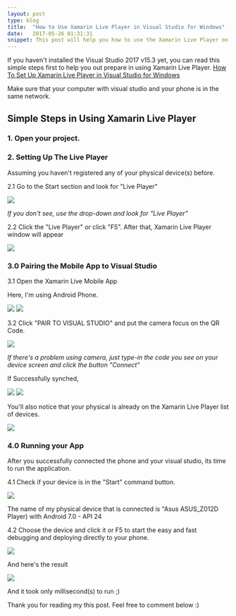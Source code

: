 ```yaml
---
layout: post
type: blog
title:  "How to Use Xamarin Live Player in Visual Studio for Windows"
date:   2017-05-26 01:31:31
snippet: This post will help you how to use the Xamarin Live Player on your installed Visual Studio 2017 v.15.3 with updated Xamarin for Visual Studio
---
```


If you haven't installed the Visual Studio 2017 v15.3 yet, you can read this simple steps first to help you out prepare in using Xamarin Live Player. 
<a href="https://deanilvincent.github.io//2017/05/26/how-to-set-up-xamarin-live-player-in-visual-studio-for-windows/">How To Set Up Xamarin Live Player in Visual Studio for Windows</a>

Make sure that your computer with visual studio and your phone is in the same network.

## Simple Steps in Using Xamarin Live Player

### 1. Open your project.

### 2. Setting Up The Live Player

Assuming you haven't registered any of your physical device(s) before.

2.1 Go to the Start section and look for "Live Player"

<img src="https://cloud.githubusercontent.com/assets/10904957/26503101/feb24b84-4271-11e7-8ad6-2a2c43b2fe13.PNG"/>

<i>If you don't see, use the drop-down and look for "Live Player"</i>

2.2 Click the "Live Player" or click "F5". After that, Xamarin Live Player window will appear

<img src="https://cloud.githubusercontent.com/assets/10904957/26506304/9b918bd4-427e-11e7-949a-7b94410fd258.PNG"/>

### 3.0 Pairing the Mobile App to Visual Studio

3.1 Open the Xamarin Live Mobile App

Here, I'm using Android Phone.

<img src="https://cloud.githubusercontent.com/assets/10904957/26506508/815ab348-427f-11e7-97d5-a954461612e6.jpg"/>

<img src="https://cloud.githubusercontent.com/assets/10904957/26506507/81095c5a-427f-11e7-83ce-dafd4d003ceb.jpg"/>

3.2 Click "PAIR TO VISUAL STUDIO" and put the camera focus on the QR Code.

<img src="https://cloud.githubusercontent.com/assets/10904957/26506792/4eb1bc42-4280-11e7-9432-200ed2eeb61c.jpg"/>

<i>If there's a problem using camera, just type-in the code you see on your device screen and click the button "Connect"</i>

If Successfully synched, 

<img src="https://cloud.githubusercontent.com/assets/10904957/26507093/63836e4e-4281-11e7-989c-dc33f0fbebc0.jpg"/>

<img src="https://cloud.githubusercontent.com/assets/10904957/26507094/6393b8b2-4281-11e7-91f2-0a034a0f00cb.jpg"/>

You'll also notice that your physical is already on the Xamarin Live Player list of devices.

<img src="https://cloud.githubusercontent.com/assets/10904957/26507059/3c787a1a-4281-11e7-8e9a-0a06b9d01f37.PNG"/>

### 4.0 Running your App

After you successfully connected the phone and your visual studio, its time to run the application.

4.1 Check if your device is in the "Start" command button.

<img src="https://cloud.githubusercontent.com/assets/10904957/26507447/f73b3fbc-4282-11e7-8aba-da255ab05cb4.png"/>

The name of my physical device that is connected is "Asus ASUS_Z012D Player) with Android 7.0 - API 24

4.2 Choose the device and click it or F5 to start the easy and fast debugging and deploying directly to your phone.

<img src="https://cloud.githubusercontent.com/assets/10904957/26507555/7a56e090-4283-11e7-8c29-07a6a2765624.PNG"/>

And here's the result

<img src="https://cloud.githubusercontent.com/assets/10904957/26507663/f94f8eba-4283-11e7-8598-a2d56e759e59.jpg"/>

And it took only millisecond(s) to run ;)

Thank you for reading my this post. Feel free to comment below :)

